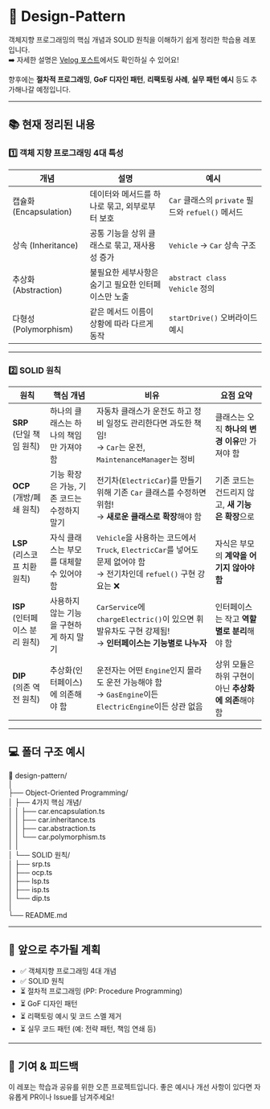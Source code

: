 # 🎯 Design-Pattern

객체지향 프로그래밍의 핵심 개념과 SOLID 원칙을 이해하기 쉽게 정리한 학습용 레포입니다.  
➡️ 자세한 설명은 [Velog 포스트](https://velog.io/@jiseong_98/series/%EB%94%94%EC%9E%90%EC%9D%B8-%ED%8C%A8%ED%84%B4)에서도 확인하실 수 있어요!

향후에는 **절차적 프로그래밍**, **GoF 디자인 패턴**, **리팩토링 사례**, **실무 패턴 예시** 등도 추가해나갈 예정입니다.

---

## 📚 현재 정리된 내용

### 1️⃣ 객체 지향 프로그래밍 4대 특성

| 개념 | 설명 | 예시 |
|------|------|------|
| 캡슐화 (Encapsulation) | 데이터와 메서드를 하나로 묶고, 외부로부터 보호 | `Car` 클래스의 `private` 필드와 `refuel()` 메서드 |
| 상속 (Inheritance) | 공통 기능을 상위 클래스로 묶고, 재사용성 증가 | `Vehicle` → `Car` 상속 구조 |
| 추상화 (Abstraction) | 불필요한 세부사항은 숨기고 필요한 인터페이스만 노출 | `abstract class Vehicle` 정의 |
| 다형성 (Polymorphism) | 같은 메서드 이름이 상황에 따라 다르게 동작 | `startDrive()` 오버라이드 예시 |

---

### 2️⃣ SOLID 원칙

| 원칙 | 핵심 개념 | 비유 | 요점 요약 |
|------|------------|---------------------|------------|
| **SRP**<br>(단일 책임 원칙) | 하나의 클래스는 하나의 책임만 가져야 함 | 자동차 클래스가 운전도 하고 정비 일정도 관리한다면 과도한 책임!<br>→ `Car`는 운전, `MaintenanceManager`는 정비 | 클래스는 오직 **하나의 변경 이유**만 가져야 함 |
| **OCP**<br>(개방/폐쇄 원칙) | 기능 확장은 가능, 기존 코드는 수정하지 말기 | 전기차(`ElectricCar`)를 만들기 위해 기존 `Car` 클래스를 수정하면 위험!<br>→ **새로운 클래스로 확장**해야 함 | 기존 코드는 건드리지 않고, **새 기능은 확장**으로 |
| **LSP**<br>(리스코프 치환 원칙) | 자식 클래스는 부모를 대체할 수 있어야 함 | `Vehicle`을 사용하는 코드에서 `Truck`, `ElectricCar`를 넣어도 문제 없어야 함<br>→ 전기차인데 `refuel()` 구현 강요는 ❌ | 자식은 부모의 **계약을 어기지 않아야 함** |
| **ISP**<br>(인터페이스 분리 원칙) | 사용하지 않는 기능을 구현하게 하지 말기 | `CarService`에 `chargeElectric()`이 있으면 휘발유차도 구현 강제됨!<br>→ **인터페이스는 기능별로 나누자** | 인터페이스는 작고 **역할별로 분리**해야 함 |
| **DIP**<br>(의존 역전 원칙) | 추상화(인터페이스)에 의존해야 함 | 운전자는 어떤 `Engine`인지 몰라도 운전 가능해야 함<br>→ `GasEngine`이든 `ElectricEngine`이든 상관 없음 | 상위 모듈은 하위 구현이 아닌 **추상화에 의존**해야 함 |

---

## 💻 폴더 구조 예시 <br>
📁 design-pattern/ <br>
│ <br>
├── Object-Oriented Programming/ <br>
│ ├── 4가지 핵심 개념/ <br>
│ │ ├── car.encapsulation.ts <br>
│ │ ├── car.inheritance.ts <br>
│ │ ├── car.abstraction.ts <br>
│ │ └── car.polymorphism.ts <br>
│ │ <br>
│ └── SOLID 원칙/ <br>
│   ├── srp.ts <br>
│   ├── ocp.ts <br>
│   ├── lsp.ts <br>
│   ├── isp.ts <br>
│   └── dip.ts <br>
│ <br>
└── README.md <br>


---
## 🔮 앞으로 추가될 계획
- ✅ 객체지향 프로그래밍 4대 개념
- ✅ SOLID 원칙
- ⏳ 절차적 프로그래밍 (PP: Procedure Programming)
- ⏳ GoF 디자인 패턴
- ⏳ 리팩토링 예시 및 코드 스멜 제거
- ⏳ 실무 코드 패턴 (예: 전략 패턴, 책임 연쇄 등)

---
## 🙌 기여 & 피드백
이 레포는 학습과 공유를 위한 오픈 프로젝트입니다.
좋은 예시나 개선 사항이 있다면 자유롭게 PR이나 Issue를 남겨주세요!
